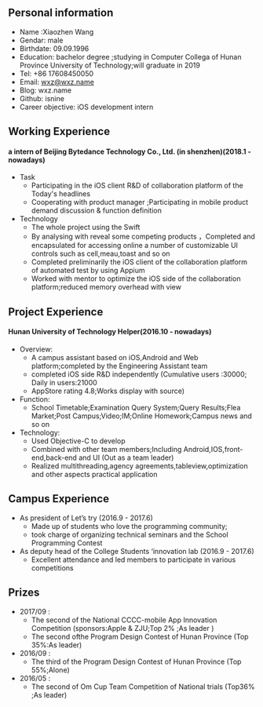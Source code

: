 ## Personal information
* Name :Xiaozhen Wang 
* Gendar: male 
* Birthdate: 09.09.1996
* Education: bachelor degree ;studying in Computer Collega of Hunan Province University of Technology;will graduate in 2019
* Tel: +86 17608450050
* Email: wxz@wxz.name
* Blog: wxz.name
* Github: isnine
* Career objective: iOS development intern

## Working Experience
#### a intern of Beijing Bytedance Technology Co., Ltd. (in shenzhen)(2018.1 - nowadays) 
- Task
  -  Participating in the iOS client R&D of collaboration  platform of the Today's headlines 
  -  Cooperating with product manager ;Participating in mobile product demand discussion & function definition
- Technology 
  - The whole project using the Swift 
  - By analysing with reveal some competing products ，Completed and encapsulated for accessing online a number of customizable UI controls such as cell,meau,toast and so on 
  - Completed preliminarily the iOS client of the collaboration platform of automated test by using Appium
  - Worked with mentor to optimize the iOS side of the collaboration platform;reduced memory overhead with view 

## Project Experience
#### Hunan University of Technology Helper(2016.10 - nowadays)
- Overview:
  - A campus assistant based on iOS,Android and Web platform;completed by the Engineering Assistant team
  - completed iOS side R&D independently (Cumulative users :30000; Daily in users:21000 
  - AppStore rating 4.8;Works display with source)
- Function:
  - School Timetable;Examination Query System;Query Results;Flea Market;Post Campus;Video;IM;Online Homework;Campus news and so on 
- Technology:
  - Used Objective-C to develop 
  - Combined with other team members;Including Android,IOS,front-end,back-end and UI (Out as a team leader)
  - Realized multithreading,agency agreements,tableview,optimization and other aspects practical application 

## Campus Experience 
- As president of Let’s try (2016.9 - 2017.6)
  - Made up of students who love the programming community;
  - took charge of organizing technical seminars and the School Programming Contest 
- As deputy head of the College Students ‘innovation lab (2016.9 - 2017.6)
  - Excellent attendance and led members to participate in various competitions 

## Prizes 
- 2017/09 :
  - The second of the National CCCC-mobile App Innovation Competition (sponsors:Apple & ZJU;Top 2% ;As leader )
  - The second ofthe Program Design Contest of Hunan Province (Top 35%:As leader)
- 2016/09 :
  - The third of the Program Design Contest of Hunan Province (Top 55%;Alone)
- 2016/05 :
  - The second of Om Cup Team Competition of National trials (Top36% ;As leader)

